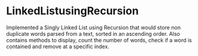 # LinkedListusingRecursion
Implemented a Singly Linked List using Recursion that would store non duplicate words parsed from a text, sorted in an ascending order. Also contains methods to display, count the number of words, check if a word is contained and remove at a specific index.
